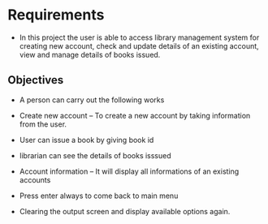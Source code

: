 # Requirements
* In this project the user is able to access library management system for creating new account, check and update details of an existing account, view and manage details of books issued.
## Objectives
* A person can carry out the following works

* Create new account – To create a new account by taking information from the user.
* User can issue a book by giving book id
* librarian can see the details of books isssued
* Account information – It will display all informations of an existing accounts
* Press enter always to come back to main menu
* Clearing the output screen and display available options again.


